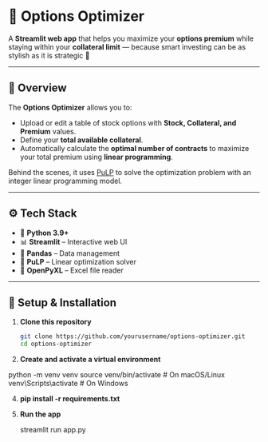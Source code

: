 # 💃 Options Optimizer

A **Streamlit web app** that helps you maximize your **options premium** while staying within your **collateral limit** — because smart investing can be as stylish as it is strategic 🎀  

---

## 🧠 Overview

The **Options Optimizer** allows you to:
- Upload or edit a table of stock options with **Stock, Collateral, and Premium** values.  
- Define your **total available collateral**.  
- Automatically calculate the **optimal number of contracts** to maximize your total premium using **linear programming**.  

Behind the scenes, it uses [PuLP](https://coin-or.github.io/pulp/) to solve the optimization problem with an integer linear programming model.

---

## ⚙️ Tech Stack

- 🐍 **Python 3.9+**
- 📊 **Streamlit** – Interactive web UI
- 🧮 **Pandas** – Data management
- 💪 **PuLP** – Linear optimization solver
- 📘 **OpenPyXL** – Excel file reader

---

## 🚀 Setup & Installation

1. **Clone this repository**
   ```bash
   git clone https://github.com/yourusername/options-optimizer.git
   cd options-optimizer


2. **Create and activate a virtual environment**

  python -m venv venv
  source venv/bin/activate      # On macOS/Linux
  venv\Scripts\activate         # On Windows

4. **pip install -r requirements.txt**

5. **Run the app**

   streamlit run app.py
